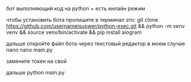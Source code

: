 бот выполняющий код на python + есть инлайн режим

чтобы установить бота пропишите в терминал это: git clone https://github.com/usernameisuswer/python-exec.git && python -m venv venv && source venv/bin/activate && pip install aiogram


дальше откройте файл бота через текстовый редактор
в моем случае nano
nano main.py

замените токен на свой

дальше python main.py

